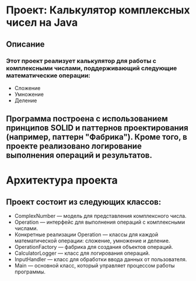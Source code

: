 # Проект: Калькулятор комплексных чисел на Java

## Описание

### Этот проект реализует калькулятор для работы с комплексными числами, поддерживающий следующие математические операции:

* Сложение
* Умножение
* Деление
## Программа построена с использованием принципов SOLID и паттернов проектирования (например, паттерн "Фабрика"). Кроме того, в проекте реализовано логирование выполнения операций и результатов.

# Архитектура проекта

## Проект состоит из следующих классов:

* ComplexNumber — модель для представления комплексного числа.
* Operation — интерфейс для выполнения операций с комплексными числами.
* Конкретные реализации Operation — классы для каждой математической операции: сложение, умножение и деление.
* OperationFactory — фабрика для создания объектов операций.
* CalculatorLogger — класс для логирования операций.
* InputHandler — класс для обработки ввода данных от пользователя.
* Main — основной класс, который управляет процессом работы программы.

